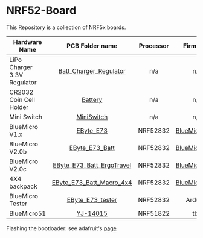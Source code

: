 # NRF52-Board

This Repository is a collection of NRF5x boards.




|  Hardware Name     | PCB Folder name     | Processor     | Firmware  | Circuit Diagram | Build Guide |
| ------------- |:-------------:|:-------------:|:-----:|:-----:|:-----:|
|  LiPo Charger 3.3V Regulator   | [Batt_Charger_Regulator](/Batt_Charger_Regulator) | n/a | n/a | | [Build Guide](/Batt_Charger_Regulator/BuildGuide.md) |
|  CR2032 Coin Cell Holder | [Battery](/Battery)     | n/a     |   n/a | | |
|  Mini Switch | [MiniSwitch](/MiniSwitch) |n/a |  n/a | | |
|  BlueMicro V1.x | [EByte_E73](/EByte_E73) |NRF52832 |  [BlueMicro_BLE](https://github.com/jpconstantineau/BlueMicro_BLE) | | |
|  BlueMicro V2.0b | [EByte_E73_Batt](/EByte_E73_Batt) | NRF52832 |  [BlueMicro_BLE](https://github.com/jpconstantineau/BlueMicro_BLE) | | |
|  BlueMicro V2.0c | [EByte_E73_Batt_ErgoTravel](/EByte_E73_Batt_ErgoTravel) | NRF52832 |  [BlueMicro_BLE](https://github.com/jpconstantineau/BlueMicro_BLE) | | |
| 4X4 backpack | [EByte_E73_Batt_Macro_4x4](/EByte_E73_Batt_Macro_4x4) | NRF52832 |  [BlueMicro_BLE](https://github.com/jpconstantineau/BlueMicro_BLE) | | |
| BlueMicro Tester | [EByte_E73_tester](/EByte_E73_tester) | NRF52832 |  Arduino | | |
| BlueMicro51 | [YJ-14015](/YJ-14015)| NRF51822 |  tbd | | |


Flashing the bootloader: see adafruit's [page](https://learn.adafruit.com/bluefruit-nrf52-feather-learning-guide/flashing-the-bootloader)

